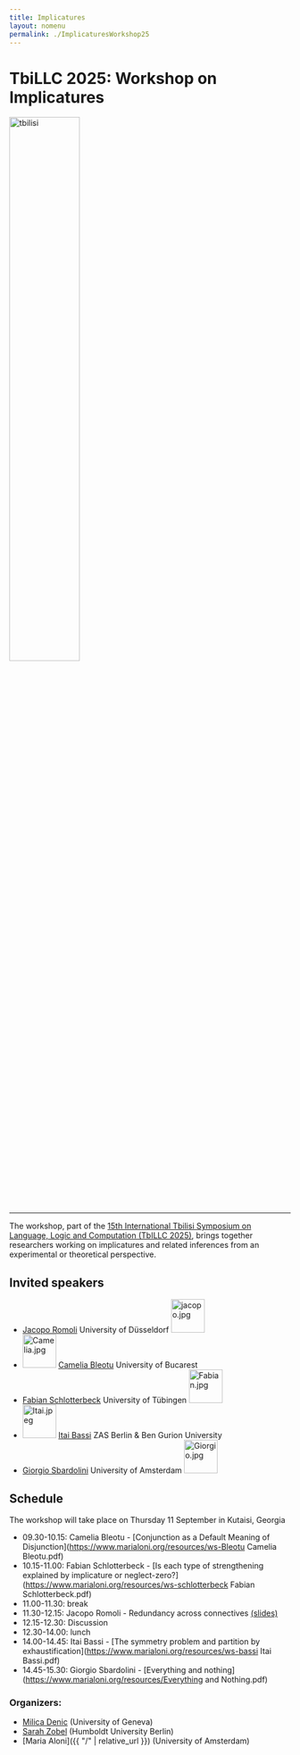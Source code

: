 ```yaml
---
title: Implicatures  
layout: nomenu
permalink: ./ImplicaturesWorkshop25
---
```

# TbiLLC 2025: Workshop on Implicatures

<a href="https://events.illc.uva.nl/Tbilisi/Tbilisi2025/" target="_blank">
  <img src="{{ site.baseurl }}/resources/tbilisi.jpeg" alt="tbilisi" width="50%" class="TbiLLC 2025"/>
</a>
<hr/>

The workshop, part of the [15th International Tbilisi Symposium on Language, Logic and Computation (TbILLC 2025)](https://events.illc.uva.nl/Tbilisi/Tbilisi2025/),
brings together researchers working on implicatures and related inferences from an experimental or theoretical perspective.<br>

## Invited speakers 

* [Jacopo Romoli](https://www.jacoporomoli.com/)  University of Düsseldorf <img src="{{ site.baseurl }}/resources/Jacopo.jpg" alt="jacopo.jpg" width="60"><br>
* <img src="{{ site.baseurl }}/resources/Camelia.jpg" alt="Camelia.jpg" width="60"> [Camelia Bleotu](https://www.adinacameliableotu.com/) University of Bucarest<br>
* [Fabian Schlotterbeck](https://fabianschlotterbeck.github.io/) University of Tübingen  <img src="{{ site.baseurl }}/resources/Fabian.jpg" alt="Fabian.jpg" width="60"><br>
* <img src="{{ site.baseurl }}/resources/Itai.jpeg" alt="Itai.jpeg" width="60"> [Itai Bassi](https://itaibassi.github.io) ZAS Berlin & Ben Gurion University<br>
* [Giorgio Sbardolini](https://sites.google.com/view/giorgiosbardolini/home) University of Amsterdam  <img src="{{ site.baseurl }}/resources/Giorgio.jpg" alt="Giorgio.jpg" width="60"><br>

## Schedule
The workshop will take place on Thursday 11 September in Kutaisi, Georgia


* 09.30-10.15: Camelia Bleotu - [Conjunction as a Default Meaning of Disjunction](https://www.marialoni.org/resources/ws-Bleotu Camelia Bleotu.pdf)
* 10.15-11.00: Fabian Schlotterbeck - [Is each type of strengthening explained by implicature or neglect-zero?](https://www.marialoni.org/resources/ws-schlotterbeck Fabian Schlotterbeck.pdf)
* 11.00-11.30: break
* 11.30-12.15: Jacopo Romoli - Redundancy across connectives [(slides)](https://www.marialoni.org/resources/RomoliGeorgia.pdf)
* 12.15-12.30: Discussion
* 12.30-14.00: lunch
* 14.00-14.45: Itai Bassi - [The symmetry problem and partition by exhaustification](https://www.marialoni.org/resources/ws-bassi Itai Bassi.pdf) 
* 14.45-15.30: Giorgio Sbardolini - [Everything and nothing](https://www.marialoni.org/resources/Everything and Nothing.pdf) 

### Organizers: 
* [Milica Denic](https://sites.google.com/view/milicadenic/) (University of Geneva)
* [Sarah Zobel](https://sarahzobel.net) (Humboldt University Berlin)
* [Maria Aloni]({{ "/" | relative_url }}) (University of Amsterdam)
 

